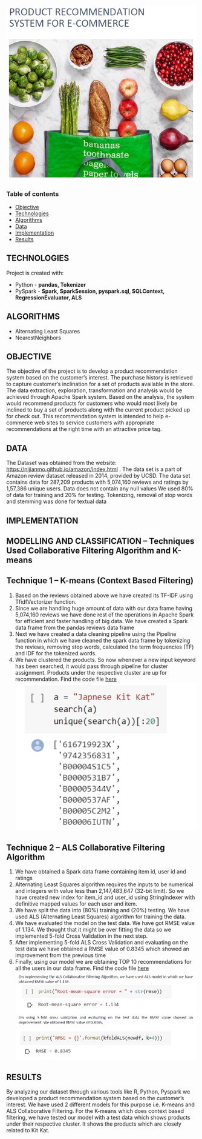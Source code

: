 ![GitHub Logo](/images/intro_slide.PNG)
### Table of contents
* [Objective](#objective)
* [Technologies](#technologies)
* [Algorithms](#algorithms)
* [Data](#data)
* [Implementation](#implementation)
* [Results](#results)

## TECHNOLOGIES
Project is created with:

* Python - **pandas, Tokenizer**
* PySpark - **Spark, SparkSession, pyspark.sql, SQLContext, RegressionEvaluator, ALS**

## ALGORITHMS
* Alternating Least Squares
* NearestNeighbors

## OBJECTIVE
The objective of the project is to develop a product recommendation system based on the customer’s interest. The purchase history is retrieved to capture customer’s inclination for a set of products available in the store. The data extraction, exploration, transformation and analysis would be achieved through Apache Spark system. Based on the analysis, the system would recommend products for customers who would most likely be inclined to buy a set of products along with the current product picked up for check out. This recommendation system is intended to help e-commerce web sites to service customers with appropriate recommendations at the right time with an attractive price tag.

## DATA
The Dataset was obtained from the website: https://nijianmo.github.io/amazon/index.html .
The data set is a part of Amazon review dataset released in 2014, provided by UCSD.
The data set contains data for 287,209 products with 5,074,160 reviews and ratings by 1,57,386 unique users.
Data does not contain any null values
We used 80% of data for training and 20% for testing.
Tokenizing, removal of stop words and stemming was done for textual data

## IMPLEMENTATION 
## MODELLING AND CLASSIFICATION – Techniques Used Collaborative Filtering Algorithm and K-means
## Technique 1 – K-means (Context Based Filtering)
1. Based on the reviews obtained above we have created its TF-IDF using TfidfVectorizer function.
2. Since we are handling huge amount of data with our data frame having 5,074,160 reviews we have done rest of the operations in Apache Spark for efficient and faster handling of big data. We have created a Spark data frame from the pandas reviews data frame
3. Next we have created a data cleaning pipeline using the Pipeline function in which we have cleaned the spark data frame by tokenizing the reviews, removing stop words, calculated the term frequencies (TF) and IDF for the tokenized words.
4. We have clustered the products. So now whenever a new input keyword has been searched, it would pass through pipeline for cluster assignment. Products under the respective cluster are up for recommendation.
Find the code file [here](code/KMeans_Code.ipynb)
![GitHub Logo](images/kmeans_result.PNG)
## Technique 2 – ALS Collaborative Filtering Algorithm
1. We have obtained a Spark data frame containing item id, user id and ratings
2. Alternating Least Squares algorithm requires the inputs to be numerical and integers with value less than 2,147,483,647 (32-bit limit). So we have created new index for item_id and user_id using StringIndexer with definitive mapped values for each user and item.
3. We have split the data into (80%) training and (20%) testing. We have used ALS (Alternating Least Squares) algorithm for training the data.
4. We have evaluated the model on the test data. We have got RMSE value of 1.134. We thought that it might be over fitting the data so we implemented 5-fold Cross Validation in the next step.
5. After implementing 5-fold ALS Cross Validation and evaluating on the test data we have obtained a RMSE value of 0.8345 which showed an improvement from the previous time
6. Finally, using our model we are obtaining TOP 10 recommendations for all the users in our data frame.
Find the code file [here](code/ALS_code.ipynb)
![GitHub Logo](images/results.PNG)
## RESULTS
By analyzing our dataset through various tools like R, Python, Pyspark we developed a product recommendation system based on the customer’s interest. We have used 2 different models for this purpose i.e. K-means and ALS Collaborative Filtering.
For the K-means which does context based filtering, we have tested our model with a test data which shows products under their respective cluster. It shows the products which are closely related to Kit Kat.
